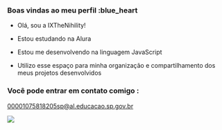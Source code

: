 ### Boas vindas ao meu perfil :blue_heart
- Olá, sou a IXTheNihility!

- Estou estudando na Alura
- Estou me desenvolvendo na linguagem JavaScript
- Utilizo esse espaço para minha organização e compartilhamento dos meus projetos desenvolvidos

### Você pode entrar em contato comigo :

00001075818205sp@al.educacao.sp.gov.br

![](https://media.tenor.com/dsK60NkVI7gAAAAi/wave-bee.gif)


